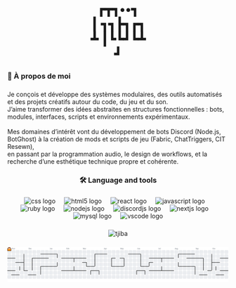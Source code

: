 <h1 align="center">┏┳┓••┓   <br> ┃ ┓┓┣┓┏┓<br> ┻ ┃┗┗┛┗┻<br>   ┛</h1>

###

<h3 align="left">👋 À propos de moi</h3>

###

<p align="left">Je conçois et développe des systèmes modulaires, des outils automatisés et des projets créatifs autour du code, du jeu et du son.<br>J’aime transformer des idées abstraites en structures fonctionnelles : bots, modules, interfaces, scripts et environnements expérimentaux.<br><br>Mes domaines d’intérêt vont du développement de bots Discord (Node.js, BotGhost) à la création de mods et scripts de jeu (Fabric, ChatTriggers, CIT Resewn),<br>en passant par la programmation audio, le design de workflows, et la recherche d’une esthétique technique propre et cohérente.</p>

###

<h3 align="center">🛠 Language and tools</h3>

###

<div align="center">
  <img src="https://cdn.jsdelivr.net/gh/devicons/devicon/icons/css3/css3-original.svg" height="40" alt="css logo"  />
  <img width="12" />
  <img src="https://cdn.jsdelivr.net/gh/devicons/devicon/icons/html5/html5-original.svg" height="40" alt="html5 logo"  />
  <img width="12" />
  <img src="https://cdn.jsdelivr.net/gh/devicons/devicon/icons/react/react-original.svg" height="40" alt="react logo"  />
  <img width="12" />
  <img src="https://cdn.jsdelivr.net/gh/devicons/devicon/icons/javascript/javascript-original.svg" height="40" alt="javascript logo"  />
  <img width="12" />
  <img src="https://cdn.jsdelivr.net/gh/devicons/devicon/icons/ruby/ruby-plain-wordmark.svg" height="40" alt="ruby logo"  />
  <img width="12" />
  <img src="https://cdn.jsdelivr.net/gh/devicons/devicon/icons/nodejs/nodejs-original.svg" height="40" alt="nodejs logo"  />
  <img width="12" />
  <img src="https://cdn.jsdelivr.net/gh/devicons/devicon/icons/discordjs/discordjs-original.svg" height="40" alt="discordjs logo"  />
  <img width="12" />
  <img src="https://cdn.jsdelivr.net/gh/devicons/devicon/icons/nextjs/nextjs-original.svg" height="40" alt="nextjs logo"  />
  <img width="12" />
  <img src="https://cdn.jsdelivr.net/gh/devicons/devicon/icons/mysql/mysql-original.svg" height="40" alt="mysql logo"  />
  <img width="12" />
  <img src="https://cdn.jsdelivr.net/gh/devicons/devicon/icons/vscode/vscode-original.svg" height="40" alt="vscode logo"  />
</div>

###

<div align="center">
  <img src="https://github-readme-stats.vercel.app/api?username=tjiba&show_icons=true&theme=dark&locale=en" alt="tjiba" />
</div>

###

<picture>
  <source media="(prefers-color-scheme: dark)" srcset="https://raw.githubusercontent.com/Tjiba/Tjiba/output/pacman-contribution-graph-dark.svg">
  <source media="(prefers-color-scheme: light)" srcset="https://raw.githubusercontent.com/Tjiba/Tjiba/output/pacman-contribution-graph.svg">
  <img alt="pacman contribution graph" src="https://raw.githubusercontent.com/Tjiba/Tjiba/output/pacman-contribution-graph.svg">
</picture>

###
